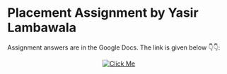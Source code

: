 # Placement Assignment by Yasir Lambawala

Assignment answers are in the Google Docs. The link is given below 👇👇:

<div align="center">

[![Click Me](https://img.shields.io/badge/Link-Click%20Me-red?style=for-the-badge)](https://docs.google.com/document/d/1KBhMu5pC86jyonaBm0yFm1UW2tfeS1qmp9NWwMivUKE/edit?usp=share_link)

</div>
